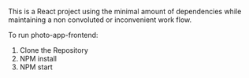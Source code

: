 This is a React project using the minimal amount of dependencies while maintaining a non convoluted or inconvenient work flow.

To run photo-app-frontend:

1. Clone the Repository
2. NPM install
3. NPM start